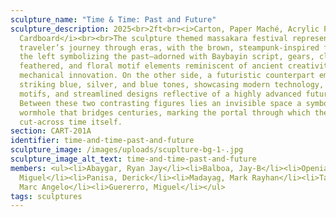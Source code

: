 ```yaml
---
sculpture_name: "Time & Time: Past and Future"
sculpture_description: 2025<br>2ft<br><i>Carton, Paper Maché, Acrylic Paints,
  Cardboard</i><br><br>The sculpture themed massakara festival represents a time
  traveler’s journey through eras, with the brown, steampunk-inspired figure on
  the left symbolizing the past—adorned with Baybayin script, gears, clocks,
  feathered, and floral motif elements reminiscent of ancient creativity and
  mechanical innovation. On the other side, a futuristic counterpart emerges in
  striking blue, silver, and blue tones, showcasing modern technology, robotic
  motifs, and streamlined designs reflective of a highly advanced future.
  Between these two contrasting figures lies an invisible space a symbolic
  wormhole that bridges centuries, marking the portal through which the traveler
  cut-across time itself.
section: CART-201A
identifier: time-and-time-past-and-future
sculpture_image: /images/uploads/scuplture-bg-1-.jpg
sculpture_image_alt_text: time-and-time-past-and-future
members: <ul><li>Abaygar, Ryan Jay</li><li>Balboa, Jay-B</li><li>Openiano, Kyle
  Miguel</li><li>Panisa, Derick</li><li>Madayag, Mark Rayhan</li><li>Taracatac,
  Marc Angelo</li><li>Guererro, Miguel</li></ul>
tags: sculptures
---
```

